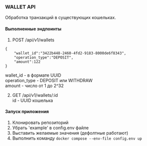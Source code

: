 ### WALLET API
Обработка транзакций в существующих кошельках.

#### Выполненные эндпоинты
1. POST   /api/v1/wallets
```
{
    "wallet_id":"3422b448-2460-4fd2-9183-8000de6f8343",
    "operation_type":"DEPOSIT",
    "amount":122
}
```

wallet_id              - в формате UUID  
operation_type - DEPOSIT или WITHDRAW  
amount                  - число от 1 до 2^32  

2. GET    /api/v1/wallets/:id  
id - UUID кошелька

#### Запуск приложения
1. Клонировать репозиторий
2. Убрать 'example' в config.env файле
3. Выставить желаемые значения (дефолтные работают)
4. Выполнить команду
```docker compose --env-file config.env up```
